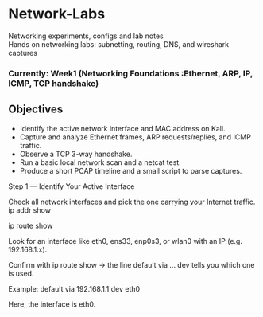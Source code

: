# Network-Labs
Networking experiments, configs and lab notes  
Hands on networking labs: subnetting, routing, DNS, and wireshark captures 
### Currently: Week1 (Networking Foundations :Ethernet, ARP, IP, ICMP, TCP handshake)

## Objectives
- Identify the active network interface and MAC address on Kali.
- Capture and analyze Ethernet frames, ARP requests/replies, and ICMP traffic.
- Observe a TCP 3-way handshake.
- Run a basic local network scan and a netcat test.
- Produce a short PCAP timeline and a small script to parse captures.

Step 1 — Identify Your Active Interface

Check all network interfaces and pick the one carrying your Internet traffic.
ip addr show

ip route show

Look for an interface like eth0, ens33, enp0s3, or wlan0 with an IP (e.g. 192.168.1.x).

Confirm with ip route show → the line default via ... dev <iface> tells you which one is used.

Example:
default via 192.168.1.1 dev eth0


Here, the interface is eth0.

